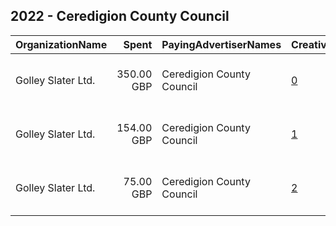 ## 2022 - Ceredigion County Council 
|OrganizationName|Spent|PayingAdvertiserNames|CreativeUrls|Impressions|Genders|AgeBrackets|CountryCodes|BillingAddresses|CandidateBallotInformation|
|:---|---:|:---|:---|---:|:---|:---|:---|:---|:---|
|Golley Slater Ltd.|350.00 GBP|Ceredigion County Council|[0](https://www.snap.com/political-ads/asset/20551d63c97fcaae33f387594111ccfed94bb82706966680e7ab9c6f6216b770?mediaType=mp4)|177,650||16+|united kingdom|"Wharton Place, 13 Wharton Street,Cardiff,CF10 1GS,GB"||
|Golley Slater Ltd.|154.00 GBP|Ceredigion County Council|[1](https://www.snap.com/political-ads/asset/acd9f859b603f0c81bfeb1ec2c080dfbd9fe6e1770fafc562edac674238d7f2e?mediaType=mp4)|56,609||16-18|united kingdom|"Wharton Place, 13 Wharton Street,Cardiff,CF10 1GS,GB"||
|Golley Slater Ltd.|75.00 GBP|Ceredigion County Council|[2](https://www.snap.com/political-ads/asset/5df469b1f487a70cb248825ef05407e101f807671ae3c5e45ba1f27f8d0d43d1?mediaType=mp4)|14,791||16-18|united kingdom|"Wharton Place, 13 Wharton Street,Cardiff,CF10 1GS,GB"||
